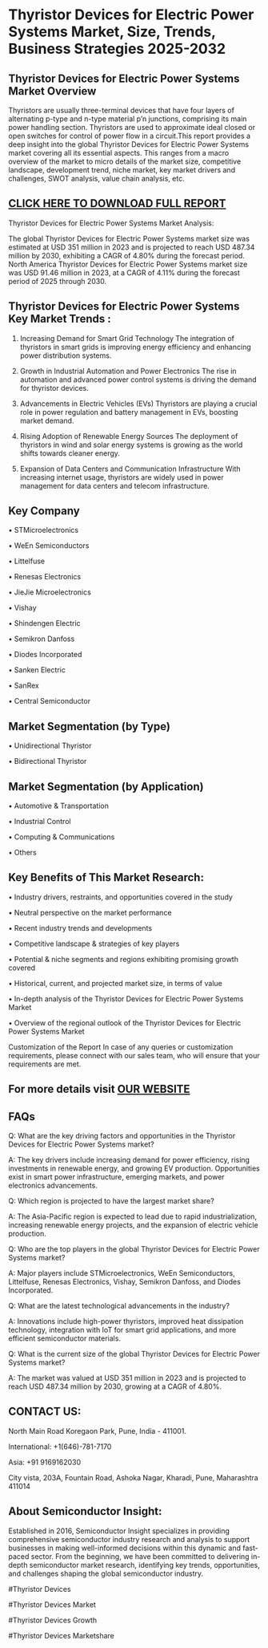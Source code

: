 Thyristor Devices for Electric Power Systems Market, Size, Trends, Business Strategies 2025-2032
=
Thyristor Devices for Electric Power Systems Market Overview
-
Thyristors are usually three-terminal devices that have four layers of alternating p-type and n-type material p’n junctions, comprising its main power handling section. Thyristors are used to approximate ideal closed or open switches for control of power flow in a circuit.This report provides a deep insight into the global Thyristor Devices for Electric Power Systems market covering all its essential aspects. This ranges from a macro overview of the market to micro details of the market size, competitive landscape, development trend, niche market, key market drivers and challenges, SWOT analysis, value chain analysis, etc.

[CLICK HERE TO DOWNLOAD FULL REPORT](https://semiconductorinsight.com/report/thyristor-devices-for-electric-power-systems-market/)
-
Thyristor Devices for Electric Power Systems Market Analysis:

The global Thyristor Devices for Electric Power Systems market size was estimated at USD 351 million in 2023 and is projected to reach USD 487.34 million by 2030, exhibiting a CAGR of 4.80% during the forecast period.
North America Thyristor Devices for Electric Power Systems market size was USD 91.46 million in 2023, at a CAGR of 4.11% during the forecast period of 2025 through 2030.

Thyristor Devices for Electric Power Systems Key Market Trends  :
-
1.	Increasing Demand for Smart Grid Technology The integration of thyristors in smart grids is improving energy efficiency and enhancing power distribution systems.

2.	Growth in Industrial Automation and Power Electronics The rise in automation and advanced power control systems is driving the demand for thyristor devices.

3.	Advancements in Electric Vehicles (EVs) Thyristors are playing a crucial role in power regulation and battery management in EVs, boosting market demand.

4.	Rising Adoption of Renewable Energy Sources The deployment of thyristors in wind and solar energy systems is growing as the world shifts towards cleaner energy.

5.	Expansion of Data Centers and Communication Infrastructure With increasing internet usage, thyristors are widely used in power management for data centers and telecom infrastructure.

Key Company
-
•	STMicroelectronics

•	WeEn Semiconductors

•	Littelfuse

•	Renesas Electronics

•	JieJie Microelectronics

•	Vishay

•	Shindengen Electric

•	Semikron Danfoss

•	Diodes Incorporated

•	Sanken Electric

•	SanRex

•	Central Semiconductor

Market Segmentation (by Type)
-
•	Unidirectional Thyristor

•	Bidirectional Thyristor

Market Segmentation (by Application)
-
•	Automotive & Transportation

•	Industrial Control

•	Computing & Communications

•	Others

Key Benefits of This Market Research:
-
•	Industry drivers, restraints, and opportunities covered in the study

•	Neutral perspective on the market performance

•	Recent industry trends and developments

•	Competitive landscape & strategies of key players

•	Potential & niche segments and regions exhibiting promising growth covered

•	Historical, current, and projected market size, in terms of value

•	In-depth analysis of the Thyristor Devices for Electric Power Systems Market

•	Overview of the regional outlook of the Thyristor Devices for Electric Power Systems Market

Customization of the Report In case of any queries or customization requirements, please connect with our sales team, who will ensure that your requirements are met.

For more details visit [OUR WEBSITE](https://semiconductorinsight.com/report/thyristor-devices-for-electric-power-systems-market/)
-
FAQs
-
Q: What are the key driving factors and opportunities in the Thyristor Devices for Electric Power Systems market?

A: The key drivers include increasing demand for power efficiency, rising investments in renewable energy, and growing EV production. Opportunities exist in smart power infrastructure, emerging markets, and power electronics advancements.

Q: Which region is projected to have the largest market share?

A: The Asia-Pacific region is expected to lead due to rapid industrialization, increasing renewable energy projects, and the expansion of electric vehicle production.

Q: Who are the top players in the global Thyristor Devices for Electric Power Systems market?

A: Major players include STMicroelectronics, WeEn Semiconductors, Littelfuse, Renesas Electronics, Vishay, Semikron Danfoss, and Diodes Incorporated.

Q: What are the latest technological advancements in the industry?

A: Innovations include high-power thyristors, improved heat dissipation technology, integration with IoT for smart grid applications, and more efficient semiconductor materials.

Q: What is the current size of the global Thyristor Devices for Electric Power Systems market? 

A: The market was valued at USD 351 million in 2023 and is projected to reach USD 487.34 million by 2030, growing at a CAGR of 4.80%.

CONTACT US:
-
North Main Road Koregaon Park, Pune, India - 411001.

International: +1(646)-781-7170

Asia: +91 9169162030

City vista, 203A, Fountain Road, Ashoka Nagar, Kharadi, Pune, Maharashtra 411014

About Semiconductor Insight:
-
Established in 2016, Semiconductor Insight specializes in providing comprehensive semiconductor industry research and analysis to support businesses in making well-informed decisions within this dynamic and fast-paced sector. From the beginning, we have been committed to delivering in-depth semiconductor market research, identifying key trends, opportunities, and challenges shaping the global semiconductor industry.

#Thyristor Devices

#Thyristor Devices Market

#Thyristor Devices Growth

#Thyristor Devices Marketshare

